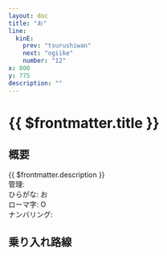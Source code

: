 ```yaml
---
layout: doc
title: "お"
line:
  kinE:
    prev: "tsurushiwan"
    next: "ogiike"
    number: "12"
x: 800
y: 775
description: ""
---
```



# {{ $frontmatter.title }}
<!-- ![駅の写真の説明](駅の写真のURL) -->

## 概要
{{ $frontmatter.description }}  
管理:   
ひらがな: お  
ローマ字: O  
ナンバリング: <Numberling />

## 乗り入れ路線
<LineInfo />